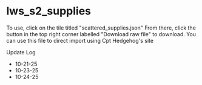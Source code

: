 # lws_s2_supplies

To use, click on the tile titled "scattered_supplies.json" 
From there, click the button in the top right corner labelled "Download raw file" to download.
You can use this file to direct import using Cpt Hedgehog's site


Update Log

- 10-21-25
- 10-23-25
- 10-24-25
